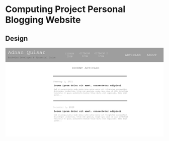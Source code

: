 # Computing Project Personal Blogging Website

## Design

![Design, without colour](../../../../.gitbook/assets/blogdesign.png)

